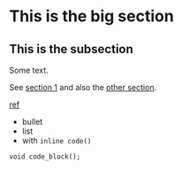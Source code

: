 # This is the big section

## This is the subsection

Some text.

See [section 1](#this-is-the-big-section) and also the [other section](#this-is-the-big-section).

[ref](bla.md)

* bullet
* list
* with `inline code()`

```
void code_block();
```
